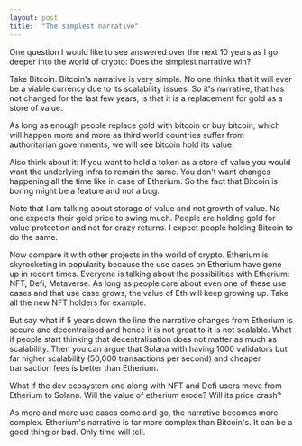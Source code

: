 ```yaml
---
layout: post
title:  "The simplest narrative"
---
```


One question I would like to see answered over the next 10 years as I go deeper into the world of crypto: Does the simplest narrative win?

Take Bitcoin. Bitcoin's narrative is very simple. No one thinks that it will ever be a viable currency due to its scalability issues. So it's narrative, that has not changed for the last few years, is that it is a replacement for gold as a store of value.

As long as enough people replace gold with bitcoin or buy bitcoin, which will happen more and more as third world countries suffer from authoritarian governments, we will see bitcoin hold its value.

Also think about it: If you want to hold a token as a store of value you would want the underlying infra to remain the same. You don't want changes happening all the time like in case of Etherium. So the fact that Bitcoin is boring might be a feature and not a bug.

Note that I am talking about storage of value and not growth of value. No one expects their gold price to swing much. People are holding gold for value protection and not for crazy returns. I expect people holding Bitcoin to do the same.

Now compare it with other projects in the world of crypto. Etherium is skyrocketing in popularity because the use cases on Etherium have gone up in recent times. Everyone is talking about the possibilities with Etherium: NFT, Defi, Metaverse. As long as people care about even one of these use cases and that use case grows, the value of Eth will keep growing up. Take all the new NFT holders for example.

But say what if 5 years down the line the narrative changes from Etherium is secure and decentralised and hence it is not great to it is not scalable. What if people start thinking that decentralisation does not matter as much as scalability. Then you can argue that Solana with having 1000 validators but far higher scalability (50,000 transactions per second) and cheaper transaction fees is better than Etherium.

What if the dev ecosystem and along with NFT and Defi users move from Etherium to Solana. Will the value of etherium erode? Will its price crash?

As more and more use cases come and go, the narrative becomes more complex. Etherium's narrative is far more complex than Bitcoin's. It can be a good thing or bad. Only time will tell.
